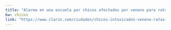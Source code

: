 ```yaml
---
title: "Alarma en una escuela por chicos afectados por veneno para ratas - 11/07/2014 - Clarín.com"
kw: chicos
link: "https://www.clarin.com/ciudades/chicos-intoxicados-veneno-ratas-escuela-villa-crespo_0_B1orvj5D7e.html"
---
```


